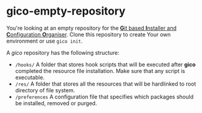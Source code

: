 # gico-empty-repository
You're looking at an empty repository for the [**G**it based **I**nstaller and **C**onfiguration **O**rganiser](https://github.com/teiesti/gico). Clone this repository to create Your own environment or use `gico init`.

A *gico* repository has the following structure:
  - `/hooks/` 
    A folder that stores hook scripts that will be executed after **gico** completed the resource file installation. Make sure that any script is executable.
  - `/res/` 
    A folder that stores all the resources that will be hardlinked to root directory of file system.
  - `/preferences` 
	A configuration file that specifies which packages should be installed, removed or purged.
